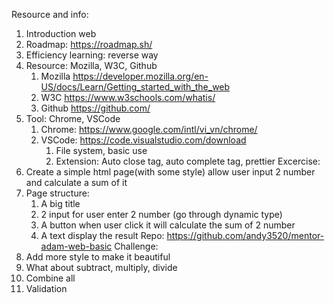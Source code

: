 Resource and info:
1. Introduction web
2. Roadmap: https://roadmap.sh/
3. Efficiency learning: reverse way
4. Resource: Mozilla, W3C, Github
    1. Mozilla https://developer.mozilla.org/en-US/docs/Learn/Getting_started_with_the_web
    2. W3C https://www.w3schools.com/whatis/ 
    3. Github https://github.com/ 
5. Tool: Chrome, VSCode
    1. Chrome: https://www.google.com/intl/vi_vn/chrome/ 
    2. VSCode: https://code.visualstudio.com/download 
        1. File system, basic use
        2. Extension: Auto close tag, auto complete tag, prettier
Excercise:
1. Create a simple html page(with some style) allow user input 2 number and calculate a sum of it
2. Page structure:
    1. A big title
    2. 2 input for user enter 2 number (go through dynamic type)
    3. A button when user click it will calculate the sum of 2 number
    4. A text display the result
Repo: https://github.com/andy3520/mentor-adam-web-basic 
Challenge:
1. Add more style to make it beautiful
2. What about subtract, multiply, divide
3. Combine all
4. Validation